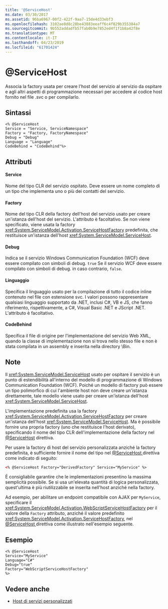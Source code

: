 ```yaml
---
title: '@ServiceHost'
ms.date: 03/30/2017
ms.assetid: 96ba6967-00f2-422f-9aa7-15de4d33ebf3
ms.openlocfilehash: 3102ae8d8c28be43883eeaff6c4f829b355384a7
ms.sourcegitcommit: 9b552addadfb57fab0b9e7852ed4f1f1b8a42f8e
ms.translationtype: MT
ms.contentlocale: it-IT
ms.lasthandoff: 04/23/2019
ms.locfileid: "61701424"
---
```

# <a name="servicehost"></a>\@ServiceHost
Associa la factory usata per creare l'host del servizio al servizio da ospitare e agli altri aspetti di programmazione necessari per accedere al codice host fornito nel file .svc o per compilarlo.  
  
## <a name="syntax"></a>Sintassi  
  
```  
<% @ServiceHost   
Service = "Service, ServiceNamespace"   
Factory = "Factory, FactoryNamespace"  
Debug = "Debug"  
Language = "Language"   
CodeBehind = "CodeBehind"%>  
```  
  
## <a name="attributes"></a>Attributi  
  
#### <a name="service"></a>Service  
 Nome del tipo CLR del servizio ospitato. Deve essere un nome completo di un tipo che implementa uno o più dei contatti del servizio.  
  
#### <a name="factory"></a>Factory  
 Nome del tipo CLR della factory dell'host del servizio usato per creare un'istanza dell'host del servizio. L'attributo è facoltativo. Se non viene specificato, viene usata la factory <xref:System.ServiceModel.Activation.ServiceHostFactory> predefinita, che restituisce un'istanza dell'host <xref:System.ServiceModel.ServiceHost>.  
  
#### <a name="debug"></a>Debug  
 Indica se il servizio Windows Communication Foundation (WCF) deve essere compilato con simboli di debug. `true` Se il servizio WCF deve essere compilato con simboli di debug. in caso contrario, `false`.  
  
#### <a name="language"></a>Linguaggio  
 Specifica il linguaggio usato per la compilazione di tutto il codice inline contenuto nel file con estensione svc. I valori possono rappresentare qualsiasi linguaggio supportato da .NET, inclusi C#, VB e JS, che fanno riferimento, rispettivamente, a C#, Visual Basic .NET e JScript .NET. L'attributo è facoltativo.  
  
#### <a name="codebehind"></a>CodeBehind  
 Specifica il file di origine per l'implementazione del servizio Web XML, quando la classe di implementazione non si trova nello stesso file e non è stata compilata in un assembly e inserita nella directory \Bin.  
  
## <a name="remarks"></a>Note  
 Il <xref:System.ServiceModel.ServiceHost> usato per ospitare il servizio è un punto di estendibilità all'interno del modello di programmazione di Windows Communication Foundation (WCF). Poiché un modello di factory può essere un tipo polimorfico di cui l'ambiente host non deve creare un'istanza direttamente, tale modello viene usato per creare un'istanza dell'host <xref:System.ServiceModel.ServiceHost>.  
  
 L'implementazione predefinita usa la factory <xref:System.ServiceModel.Activation.ServiceHostFactory> per creare un'istanza dell'host <xref:System.ServiceModel.ServiceHost>. Ma è possibile fornire una propria factory (uno che restituisce l'host derivato), specificando il nome del tipo CLR dell'implementazione della factory nel [ \@ServiceHost](../../../../../docs/framework/configure-apps/file-schema/wcf-directive/servicehost.md) direttiva.  
  
 Per usare la factory di host del servizio personalizzata anziché la factory predefinita, è sufficiente fornire il nome del tipo nel [ @ServiceHost ](../../../../../docs/framework/configure-apps/file-schema/wcf-directive/servicehost.md) direttiva come indicato di seguito:  
  
```xml  
<% @ServiceHost Factory="DerivedFactory" Service="MyService" %>  
```  
  
 È consigliabile garantire che le implementazioni presentino la massima semplicità possibile. Se si usa un'elevata quantità di logica personalizzata, quest'ultima è più riutilizzabile se inserita nell'host anziché nella factory.  
  
 Ad esempio, per abilitare un endpoint compatibile con AJAX per `MyService`, specificare il <xref:System.ServiceModel.Activation.WebScriptServiceHostFactory> per il valore della `Factory` attributo, anziché il valore predefinito <xref:System.ServiceModel.Activation.ServiceHostFactory>, nel [ @ServiceHost ](../../../../../docs/framework/configure-apps/file-schema/wcf-directive/servicehost.md) direttiva come illustrato nell'esempio seguente.  
  
## <a name="example"></a>Esempio  
  
```  
<% @ServiceHost   
Service="MyService"  
Language="C#"  
Debug="true"  
Factory="WebScriptServiceHostFactory"  
%>  
```  
  
## <a name="see-also"></a>Vedere anche

- [Host di servizi personalizzati](../../../../../docs/framework/wcf/samples/custom-service-host.md)

